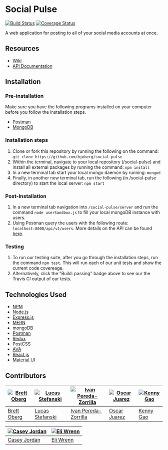 # Social Pulse
[![Build Status](https://travis-ci.org/bjoberg/social-pulse.svg?branch=testing)](https://travis-ci.org/bjoberg/social-pulse)
[![Coverage Status](https://coveralls.io/repos/github/bjoberg/social-pulse/badge.svg?branch=master)](https://coveralls.io/github/bjoberg/social-pulse?branch=master)

A web application for posting to all of your social media accounts at once. 

## Resources
* [Wiki](https://github.com/bjoberg/social-pulse/wiki)
* [API Documentation](https://github.com/bjoberg/social-pulse/wiki/API-Documentation-Overview)

## Installation

### Pre-installation
Make sure you have the following programs installed on your computer before you follow the installation steps.
* [Postman](https://www.getpostman.com)
* [MongoDB](https://docs.mongodb.com/manual/installation/)

### Installation steps
1. Clone or fork this repository by running the following on the command: `git clone https://github.com/bjoberg/social-pulse`
2. Within the terminal, navigate to your local repository (/social-pulse) and install all external packages by running the command: `npm install`
3. In a new terminal tab start your local mongo daemon by running: `mongod`
4. Finally, in another new terminal tab, run the following (in /social-pulse directory) to start the local server: `npm start`

### Post-Installation
1. In a new terminal tab navigation into `/social-pulse/server` and run the command `node userSandbox.js` to fill your local mongoDB instance with users.
2. Using Postman query the users with the following route: `localhost:8000/api/v1/users`. More details on the API can be found [here](https://github.com/bjoberg/social-pulse/wiki/API-Documentation-Overview).

### Testing
1. To run our testing suite, after you go through the installation steps, run the command `npm test`. This will run each of our unit tests and show the current code covereage.
2. Alternatively, click the "Build: passing" badge above to see our the Travis CI output of our tests.

## Technologies Used

* [NPM](https://www.npmjs.com)
* [Node.js](https://nodejs.org/en/)
* [Express.js](https://expressjs.com)
* [MERN](http://mern.io)
* [mongoDB](https://www.mongodb.com)
* [Postman](https://www.getpostman.com)
* [Redux](http://redux.js.org)
* [PostCSS](http://postcss.org)
* [AVA](https://github.com/avajs/ava)
* [React.js](https://facebook.github.io/react/)
* [Material UI](https://www.material-ui.com/#/)

## Contributors

|[![Brett Oberg](https://avatars0.githubusercontent.com/u/8784586?v=3&s=130)](https://github.com/bjoberg)|[![Lucas Stefanski](https://avatars2.githubusercontent.com/u/15217450?v=3&s=130)](https://github.com/stefaluc)|[![Ivan Pereda-Zorrilla](https://avatars0.githubusercontent.com/u/13071149?v=3&s=130)](https://github.com/ivanpereda95)|[![Oscar Juarez](https://avatars1.githubusercontent.com/u/17089781?v=3&s=130)](https://github.com/oj726)|[![Kenny Gao](https://avatars3.githubusercontent.com/u/11130849?v=3&s=130)](https://github.com/kgao9)|
|---|---|---|---|---|
| [Brett Oberg](https://github.com/bjoberg) | [Lucas Stefanski](https://github.com/stefaluc) | [Ivan Pereda-Zorrilla](https://github.com/ivanpereda95) | [Oscar Juarez](https://github.com/oj726) | [Kenny Gao](https://github.com/kgao9) |

|[![Casey Jordan](https://avatars0.githubusercontent.com/u/25598640?v=3&s=130)](https://github.com/cjordan100)|[![Eli Wrenn](https://avatars3.githubusercontent.com/u/25535984?v=3&s=130)](https://github.com/ewrenn24)|
|---|---|
| [Casey Jordan](https://github.com/cjordan100) | [Eli Wrenn](https://github.com/ewrenn24) |
